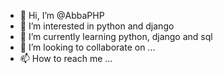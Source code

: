- 👋 Hi, I’m @AbbaPHP
- 👀 I’m interested in python and django
- 🌱 I’m currently learning python, django and sql
- 💞️ I’m looking to collaborate on ...
- 📫 How to reach me ...

<!---
AbbaPHP/AbbaPHP is a ✨ special ✨ repository because its `README.md` (this file) appears on your GitHub profile.
You can click the Preview link to take a look at your changes.
--->
